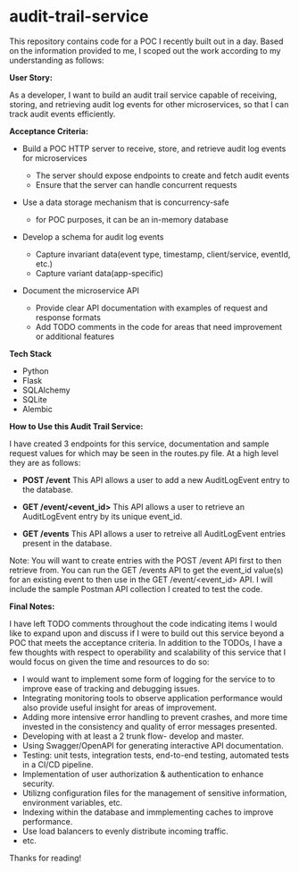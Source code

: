 # audit-trail-service
This repository contains code for a POC I recently built out in a day. Based on the information provided to me, I scoped out the work according to my understanding as follows:

**User Story:**

As a developer, I want to build an audit trail service capable of receiving, storing, and retrieving audit log events for other microservices, so that I can track audit events efficiently.

**Acceptance Criteria:**
- Build a POC HTTP server to receive, store, and retrieve audit log events for microservices
  - The server should expose endpoints to create and fetch audit events
  - Ensure that the server can handle concurrent requests
  
- Use a data storage mechanism that is concurrency-safe
  - for POC purposes, it can be an in-memory database
    
- Develop a schema for audit log events
  - Capture invariant data(event type, timestamp, client/service, eventId, etc.)
  - Capture variant data(app-specific)
  
- Document the microservice API
  - Provide clear API documentation with examples of request and response formats
  - Add TODO comments in the code for areas that need improvement or additional features

**Tech Stack**

- Python
- Flask
- SQLAlchemy
- SQLite
- Alembic

**How to Use this Audit Trail Service:**

I have created 3 endpoints for this service, documentation and sample request values for which may be seen in the routes.py file. At a high level they are as follows:

- **POST /event**
  This API allows a user to add a new AuditLogEvent entry to the database.

- **GET /event/<event_id>** 
  This API allows a user to retrieve an AuditLogEvent entry by its unique event_id.

- **GET /events**
  This API allows a user to retreive all AuditLogEvent entries present in the database. 

Note: You will want to create entries with the POST /event API first to then retrieve from. You can run the GET /events API to get the event_id value(s) for an existing event to then use
in the GET /event/<event_id> API. 
I will include the sample Postman API collection I created to test the code. 

**Final Notes:**

I have left TODO comments throughout the code indicating items I would like to expand upon and discuss if I were to build out this service beyond a POC that meets the acceptance criteria. 
In addition to the TODOs, I have a few thoughts with respect to operability and scalability of this service that I would focus on given the time and resources to do so:

- I would want to implement some form of logging for the service to to improve ease of tracking and debugging issues.
- Integrating monitoring tools to observe application performance would also provide useful insight for areas of improvement.
- Adding more intensive error handling to prevent crashes, and more time invested in the consistency and quality of error messages presented.
- Developing with at least a 2 trunk flow- develop and master.
- Using Swagger/OpenAPI for generating interactive API documentation.
- Testing: unit tests, integration tests, end-to-end testing, automated tests in a CI/CD pipeline.
- Implementation of user authorization & authentication to enhance security.
- Utilizng configuration files for the management of sensitive information, environment variables, etc. 
- Indexing within the database and immplementing caches to improve performance.
- Use load balancers to evenly distribute incoming traffic.
- etc. 

Thanks for reading! 
